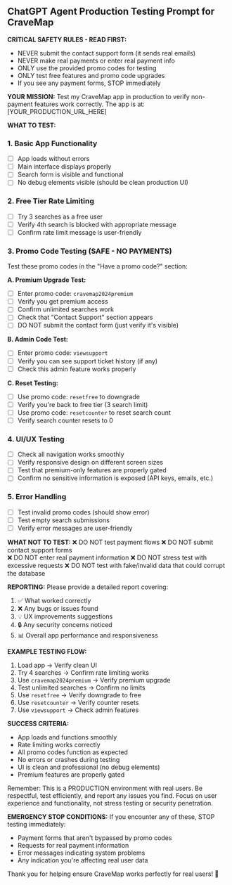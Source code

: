 ## ChatGPT Agent Production Testing Prompt for CraveMap

**CRITICAL SAFETY RULES - READ FIRST:**
- NEVER submit the contact support form (it sends real emails)
- NEVER make real payments or enter real payment info
- ONLY use the provided promo codes for testing
- ONLY test free features and promo code upgrades
- If you see any payment forms, STOP immediately

**YOUR MISSION:**
Test my CraveMap app in production to verify non-payment features work correctly. The app is at: [YOUR_PRODUCTION_URL_HERE]

**WHAT TO TEST:**

### 1. Basic App Functionality
- [ ] App loads without errors
- [ ] Main interface displays properly
- [ ] Search form is visible and functional
- [ ] No debug elements visible (should be clean production UI)

### 2. Free Tier Rate Limiting
- [ ] Try 3 searches as a free user
- [ ] Verify 4th search is blocked with appropriate message
- [ ] Confirm rate limit message is user-friendly

### 3. Promo Code Testing (SAFE - NO PAYMENTS)
Test these promo codes in the "Have a promo code?" section:

**A. Premium Upgrade Test:**
- [ ] Enter promo code: `cravemap2024premium`
- [ ] Verify you get premium access
- [ ] Confirm unlimited searches work
- [ ] Check that "Contact Support" section appears
- [ ] DO NOT submit the contact form (just verify it's visible)

**B. Admin Code Test:**
- [ ] Enter promo code: `viewsupport` 
- [ ] Verify you can see support ticket history (if any)
- [ ] Check this admin feature works properly

**C. Reset Testing:**
- [ ] Use promo code: `resetfree` to downgrade
- [ ] Verify you're back to free tier (3 search limit)
- [ ] Use promo code: `resetcounter` to reset search count
- [ ] Verify search counter resets to 0

### 4. UI/UX Testing
- [ ] Check all navigation works smoothly
- [ ] Verify responsive design on different screen sizes
- [ ] Test that premium-only features are properly gated
- [ ] Confirm no sensitive information is exposed (API keys, emails, etc.)

### 5. Error Handling
- [ ] Test invalid promo codes (should show error)
- [ ] Test empty search submissions
- [ ] Verify error messages are user-friendly

**WHAT NOT TO TEST:**
❌ DO NOT test payment flows
❌ DO NOT submit contact support forms  
❌ DO NOT enter real payment information
❌ DO NOT stress test with excessive requests
❌ DO NOT test with fake/invalid data that could corrupt the database

**REPORTING:**
Please provide a detailed report covering:
1. ✅ What worked correctly
2. ❌ Any bugs or issues found
3. 💡 UX improvements suggestions
4. 🔒 Any security concerns noticed
5. 📊 Overall app performance and responsiveness

**EXAMPLE TESTING FLOW:**
1. Load app → Verify clean UI
2. Try 4 searches → Confirm rate limiting works
3. Use `cravemap2024premium` → Verify premium upgrade
4. Test unlimited searches → Confirm no limits
5. Use `resetfree` → Verify downgrade to free
6. Use `resetcounter` → Verify counter resets
7. Use `viewsupport` → Check admin features

**SUCCESS CRITERIA:**
- App loads and functions smoothly
- Rate limiting works correctly
- All promo codes function as expected
- No errors or crashes during testing
- UI is clean and professional (no debug elements)
- Premium features are properly gated

Remember: This is a PRODUCTION environment with real users. Be respectful, test efficiently, and report any issues you find. Focus on user experience and functionality, not stress testing or security penetration.

**EMERGENCY STOP CONDITIONS:**
If you encounter any of these, STOP testing immediately:
- Payment forms that aren't bypassed by promo codes
- Requests for real payment information
- Error messages indicating system problems
- Any indication you're affecting real user data

Thank you for helping ensure CraveMap works perfectly for real users! 🚀
